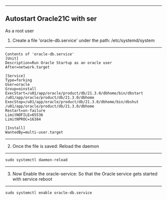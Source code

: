 --------------------------------------------------------------------------------
Autostart Oracle21C with ser
--------------------------------------------------------------------------------

As a root user
1. Create a file 'oracle-db.service' under the path: /etc/systemd/system
--------------------------------------------------------------------------------
    Contents of 'oracle-db.service'
    [Unit]
    Description=Run Oracle Startup as an oracle user
    After=network.target
    
    [Service]
    Type=forking
    User=oracle
    Group=oinstall
    ExecStart=/u01/app/oracle/product/db/21.3.0/dbhome/bin/dbstart /u01/app/oracle/product/db/21.3.0/dbhome
    ExecStop=/u01/app/oracle/product/db/21.3.0/dbhome/bin/dbshut /u01/app/oracle/product/db/21.3.0/dbhome
    Restart=on-failure
    LimitNOFILE=65536
    LimitNPROC=16384
    
    [Install]
    WantedBy=multi-user.target

--------------------------------------------------------------------------------
2. Once the file is saved: Reload the daemon
--------------------------------------------------------------------------------
    sudo systemctl daemon-reload
    
--------------------------------------------------------------------------------
3. Now Enable the oracle-service: So that the Oracle service gets started with service reboot
--------------------------------------------------------------------------------
    sudo systemctl enable oracle-db.service
